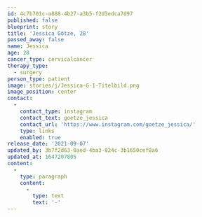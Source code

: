 ```yaml
---
id: 4c7b701c-a888-4b27-a3b5-f2d3edca7d97
published: false
blueprint: story
title: 'Jessica Götze, 28'
passed_away: false
name: Jessica
age: 28
cancer_type: cervicalcancer
therapy_type:
  - surgery
person_type: patient
image: stories/j/Jessica-G-1-Titelbild.png
image_position: center
contact:
  -
    contact_type: instagram
    contact_text: goetze_jessica
    contact_url: 'https://www.instagram.com/goetze_jessica/'
    type: links
    enabled: true
release_date: '2021-09-07'
updated_by: 3b7f2d63-0aed-4ba3-824c-3b1650cef8a6
updated_at: 1647207805
content:
  -
    type: paragraph
    content:
      -
        type: text
        text: '-'
---
```

